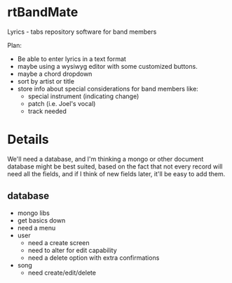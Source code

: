 # rtBandMate

Lyrics - tabs repository software for band members

Plan:
* Be able to enter lyrics in a text format
* maybe using a wysiwyg editor with some customized buttons.
* maybe a chord dropdown
* sort by artist or title
* store info about special considerations for band members like:
  * special instrument (indicating change)
  * patch (i.e. Joel's vocal)
  * track needed
  

# Details
We'll need a database, and I'm thinking a mongo or other document database
might be best suited, based on the fact that not every record will need all
the fields, and if I think of new fields later, it'll be easy to add them.


## database
* mongo libs
* get basics down
* need a menu
* user
  * need a create screen
  * need to alter for edit capability
  * need a delete option with extra confirmations
* song
  * need create/edit/delete

